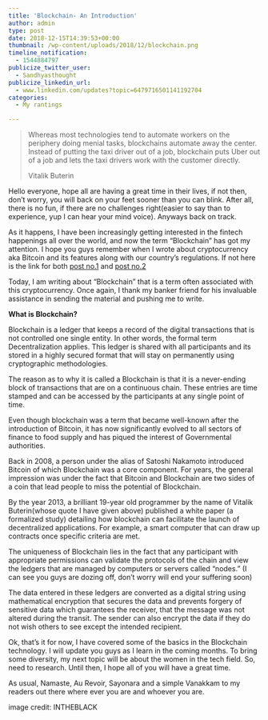 ```yaml
---
title: 'Blockchain- An Introduction'
author: admin
type: post
date: 2018-12-15T14:39:53+00:00
thumbnail: /wp-content/uploads/2018/12/blockchain.png
timeline_notification:
  - 1544884797
publicize_twitter_user:
  - Sandhyasthought
publicize_linkedin_url:
  - www.linkedin.com/updates?topic=6479716501141192704
categories:
  - My rantings

---
```

<blockquote class="wp-block-quote">
  <p>
    Whereas most technologies tend to automate workers on the periphery doing menial tasks, blockchains automate away the center. Instead of putting the taxi driver out of a job, blockchain puts Uber out of a job and lets the taxi drivers work with the customer directly. 
  </p>
  
  <p>
    Vitalik Buterin
  </p>
</blockquote>

Hello everyone, hope all are having a great time in their lives, if not then, don&#8217;t worry, you will back on your feet sooner than you can blink. After all, there is no fun, if there are no challenges right(easier to say than to experience, yup I can hear your mind voice). Anyways back on track.

As it happens, I have been increasingly getting interested in the fintech happenings all over the world, and now the term &#8220;Blockchain&#8221; has got my attention. I hope you guys remember when I wrote about cryptocurrency aka Bitcoin and its features along with our country&#8217;s regulations. If not here is the link for both [post no.1][1] and [post no.2][2]

Today, I am writing about &#8220;Blockchain&#8221; that is a term often associated with this cryptocurrency. Once again, I thank my banker friend for his invaluable assistance in sending the material and pushing me to write.

**What is Blockchain?**

Blockchain is a ledger that keeps a record of the digital transactions that is not controlled one single entity. In other words, the formal term Decentralization applies. This ledger is shared with all participants and its stored in a highly secured format that will stay on permanently using cryptographic methodologies. 

The reason as to why it is called a Blockchain is that it is a never-ending block of transactions that are on a continuous chain. These entries are time stamped and can be accessed by the participants at any single point of time.

Even though blockchain was a term that became well-known after the introduction of Bitcoin, it has now significantly evolved to all sectors of finance to food supply and has piqued the interest of Governmental authorities.

Back in 2008, a person under the alias of Satoshi Nakamoto introduced Bitcoin of which Blockchain was a core component. For years, the general impression was under the fact that Bitcoin and Blockchain are two sides of a coin that lead people to miss the potential of Blockchain.

By the year 2013, a brilliant 19-year old programmer by the name of Vitalik Buterin(whose quote I have given above) published a white paper (a formalized study) detailing how blockchain can facilitate the launch of decentralized applications. For example, a smart computer that can draw up contracts once specific criteria are met.

The uniqueness of Blockchain lies in the fact that any participant with appropriate permissions can validate the protocols of the chain and view the ledgers that are managed by computers or servers called &#8220;nodes.&#8221; (I can see you guys are dozing off, don&#8217;t worry will end your suffering soon)

The data entered in these ledgers are converted as a digital string using mathematical encryption that secures the data and prevents forgery of sensitive data which guarantees the receiver, that the message was not altered during the transit. The sender can also encrypt the data if they do not wish others to see except the intended recipient.

Ok, that&#8217;s it for now, I have covered some of the basics in the Blockchain technology. I will update you guys as I learn in the coming months. To bring some diversity, my next topic will be about the women in the tech field. So, need to research. Until then, I hope all of you will have a great time.

As usual, Namaste, Au Revoir, Sayonara and a simple Vanakkam to my readers out there where ever you are and whoever you are.

image credit: INTHEBLACK



&nbsp;



&nbsp;



&nbsp;

 [1]: https://sandhyasthoughtsblog.wordpress.com/2017/10/12/cryptocurrency/
 [2]: https://sandhyasthoughtsblog.wordpress.com/2018/08/08/the-sides-of-cryptocurrency/